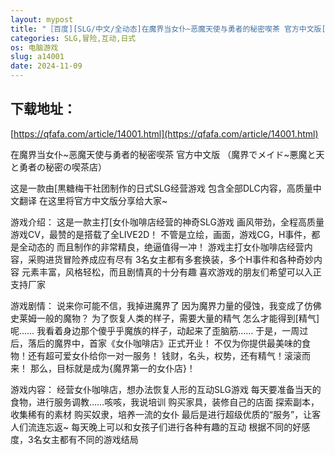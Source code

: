 ```yaml
---
layout: mypost
title: "［百度][SLG/中文/全动态]在魔界当女仆~恶魔天使与勇者的秘密喫茶 官方中文版[2.6G/百度]"
categories: SLG,冒险,互动,日式
os: 电脑游戏
slug: a14001
date: 2024-11-09
---
```


## 下载地址：

[https://qfafa.com/article/14001.html](https://qfafa.com/article/14001.html)

在魔界当女仆~恶魔天使与勇者的秘密喫茶 官方中文版
（魔界でメイド~悪魔と天と勇者の秘密の喫茶店）
 
这是一款由\[黒糖梅干社团制作的日式SLG经营游戏
包含全部DLC内容，高质量中文翻译
在这里将官方中文版分享给大家~
 
游戏介绍：
这是一款主打\[女仆咖啡店经营的神奇SLG游戏
画风带劲，全程高质量游戏CV，最赞的是搭载了全LIVE2D！
不管是立绘，画面，游戏CG，H事件，都是全动态的
而且制作的非常精良，绝逼值得一冲！
游戏主打女仆咖啡店经营内容，采购进货冒险养成应有尽有
3名女主都有多套换装，多个H事件和各种奇妙内容
元素丰富，风格轻松，而且剧情真的十分有趣
喜欢游戏的朋友们希望可以入正支持厂家

游戏剧情：
说来你可能不信，我掉进魔界了
因为魔界力量的侵蚀，我变成了仿佛史莱姆一般的魔物？
为了恢复人类的样子，需要大量的精气
怎么才能得到\[精气\]呢……
我看着身边那个傻乎乎魔族的样子，动起来了歪脑筋……
于是，一周过后，落后的魔界中，首家《女仆咖啡店》正式开业！
不仅为你提供最美味的食物！还有超可爱女仆给你一对一服务！
钱财，名头，权势，还有精气！滚滚而来！
那么，目标就是成为{魔界第一的女仆店}！

游戏内容：
经营女仆咖啡店，想办法恢复人形的互动SLG游戏
每天要准备当天的食物，进行服务调教……咳咳，我说培训
购买家具，装修自己的店面
探索副本，收集稀有的素材
购买奴隶，培养一流的女仆
最后是进行超级优质的“服务”，让客人们流连忘返~
每天晚上可以和女孩子们进行各种有趣的互动
根据不同的好感度，3名女主都有不同的游戏结局